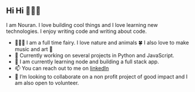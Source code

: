 
<!-- - 😄 Pronouns: She/Her -->
<!-- - 📫 How to reach me: [LinkedIn](https://linkedin.com/in/nouran-bakry) -->

<!--
**NouranBakry/NouranBakry** is a ✨ _special_ ✨ repository because its `README.md` (this file) appears on your GitHub profile.

Here are some ideas to get you started:

- 🔭 I’m currently working on ...
- 🌱 I’m currently learning ...
- 👯 I’m looking to collaborate on ...
- 🤔 I’m looking for help with ...
- 💬 Ask me about ...
- 📫 How to reach me: ...
- 😄 Pronouns: ...
- ⚡ Fun fact: ...
-->
## Hi Hi 🙋🏻‍♀️
I am Nouran. I love building cool things and I love learning new technologies. I enjoy writing code and writing about code. 

- 🧚🏻‍♀️ I am a full time fairy. I love nature and animals 🍀 I also love to make music and art 🔮
- 🔭 Currently working on several projects in Python and JavaScript. 
- 🌱 I am currently learning node and building a full stack app.
- 📫 You can reach out to me on [linkedIn](https://www.linkedin.com/in/nouran-bakry/)
- 👯 I’m looking to collaborate on a non profit project of good impact and I am also open to volunteer.
